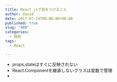 ```yaml
---
title: React.jsで気をつけること
author: david
date: 2017-07-24T00:00:00+00:00
published: true
slug: "408"
categories:
  - 技術
tags:
  - React

---
```

  * props,stateはすぐに反映されない
  * React.Componentを継承しないクラスは変数で管理
  *